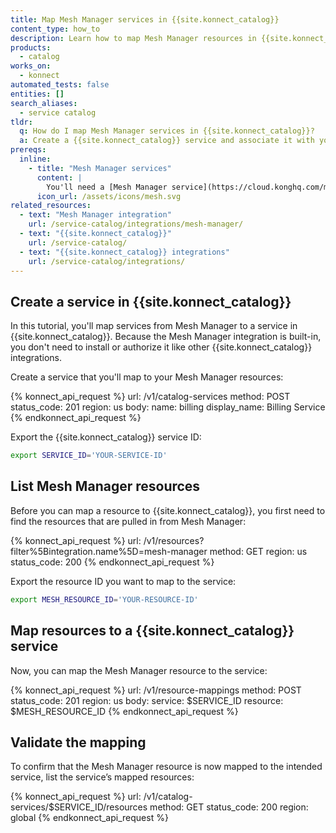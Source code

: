 ```yaml
---
title: Map Mesh Manager services in {{site.konnect_catalog}}
content_type: how_to
description: Learn how to map Mesh Manager resources in {{site.konnect_catalog}} to gain visibility into how the service is deployed across meshes and zones.
products:
  - catalog
works_on:
  - konnect
automated_tests: false
entities: []
search_aliases:
  - service catalog
tldr:
  q: How do I map Mesh Manager services in {{site.konnect_catalog}}?
  a: Create a {{site.konnect_catalog}} service and associate it with your Mesh Manager resources to visualize meshes.
prereqs:
  inline:
    - title: "Mesh Manager services"
      content: |
        You'll need a [Mesh Manager service](https://cloud.konghq.com/mesh-manager) to ingest in {{site.konnect_catalog}} as resources.
      icon_url: /assets/icons/mesh.svg
related_resources:
  - text: "Mesh Manager integration"
    url: /service-catalog/integrations/mesh-manager/
  - text: "{{site.konnect_catalog}}"
    url: /service-catalog/
  - text: "{{site.konnect_catalog}} integrations"
    url: /service-catalog/integrations/
---
```


## Create a service in {{site.konnect_catalog}}

In this tutorial, you'll map services from Mesh Manager to a service in {{site.konnect_catalog}}. Because the Mesh Manager integration is built-in, you don't need to install or authorize it like other {{site.konnect_catalog}} integrations. 

Create a service that you'll map to your Mesh Manager resources:

<!--vale off-->
{% konnect_api_request %}
url: /v1/catalog-services
method: POST
status_code: 201
region: us
body:
  name: billing
  display_name: Billing Service
{% endkonnect_api_request %}
<!--vale on-->

Export the {{site.konnect_catalog}} service ID:

```sh
export SERVICE_ID='YOUR-SERVICE-ID'
```

## List Mesh Manager resources

Before you can map a resource to {{site.konnect_catalog}}, you first need to find the resources that are pulled in from Mesh Manager:

<!--vale off-->
{% konnect_api_request %}
url: /v1/resources?filter%5Bintegration.name%5D=mesh-manager
method: GET
region: us
status_code: 200
{% endkonnect_api_request %}
<!--vale on-->

Export the resource ID you want to map to the service:

```sh
export MESH_RESOURCE_ID='YOUR-RESOURCE-ID'
```

## Map resources to a {{site.konnect_catalog}} service

Now, you can map the Mesh Manager resource to the service:

<!--vale off-->
{% konnect_api_request %}
url: /v1/resource-mappings
method: POST
status_code: 201
region: us
body:
  service: $SERVICE_ID
  resource: $MESH_RESOURCE_ID
{% endkonnect_api_request %}
<!--vale on-->

## Validate the mapping

To confirm that the Mesh Manager resource is now mapped to the intended service, list the service’s mapped resources:

<!--vale off-->
{% konnect_api_request %}
url: /v1/catalog-services/$SERVICE_ID/resources
method: GET
status_code: 200
region: global
{% endkonnect_api_request %}
<!--vale on-->
